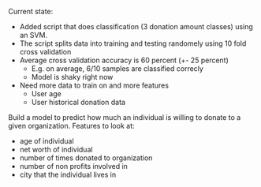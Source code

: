 Current state:

- Added script that does classification (3 donation amount classes) using an SVM.
- The script splits data into training and testing randomely using 10 fold cross validation
- Average cross validation accuracy is 60 percent (+- 25 percent)
  - E.g. on average, 6/10 samples are classified correcly
  - Model is shaky right now
- Need more data to train on and more features
  - User age
  - User historical donation data
  
Build a model to predict how much an individual is willing to donate to a given organization.
Features to look at:
- age of individual
- net worth of individual
- number of times donated to organization
- number of non profits involved in
- city that the individual lives in
